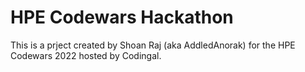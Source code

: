 # HPE Codewars Hackathon

This is a prject created by Shoan Raj (aka AddledAnorak) for the HPE Codewars 2022 hosted by Codingal.

